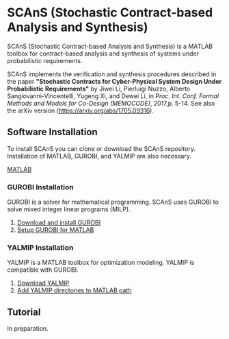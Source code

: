 # SCAnS (Stochastic Contract-based Analysis and Synthesis)

SCAnS (Stochastic Contract-based Analysis and Synthesis) is a MATLAB toolbox for contract-based analysis and synthesis of systems under probabilistic requirements.

SCAnS implements the verification and synthesis procedures described in the paper **"Stochastic Contracts for Cyber-Physical System Design Under Probabilistic Requirements"** by Jiwei Li, Pierluigi Nuzzo, Alberto Sangiovanni-Vincentelli, Yugeng Xi, and Dewei Li, in *Proc. Int. Conf. Formal Methods and Models for Co-Design (MEMOCODE)*, 2017,p. 5-14. See also the arXiv version (https://arxiv.org/abs/1705.09316).

## Software Installation
To install SCAnS you can clone or download the SCAnS repository. Installation of MATLAB, GUROBI, and YALMIP are also necessary.

[MATLAB](https://www.mathworks.com/products/matlab.html)

### GUROBI Installation
GUROBI is a solver for mathematical programming. SCAnS uses GUROBI to solve mixed integer linear programs (MILP).
1. [Download and install GUROBI](http://www.gurobi.com/downloads/gurobi-optimizer)
2. [Setup GUROBI for MATLAB](http://www.gurobi.com/documentation/7.5/quickstart_mac/matlab_setting_up_gurobi_f.html)

### YALMIP Installation
YALMIP is a MATLAB toolbox for optimization modeling. YALMIP is compatible with GUROBI.   
1. [Download YALMIP](https://yalmip.github.io/download/)
2. [Add YALMIP directories to MATLAB path](https://yalmip.github.io/tutorial/installation/)

## Tutorial
In preparation.
